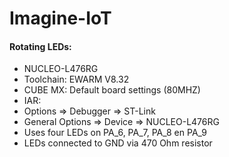 # Imagine-IoT

#### Rotating LEDs:
* NUCLEO-L476RG
* Toolchain: EWARM V8.32
* CUBE MX: Default board settings (80MHZ)
* IAR:
* Options => Debugger => ST-Link
* General Options => Device => NUCLEO-L476RG
* Uses four LEDs on PA_6, PA_7, PA_8 en PA_9
* LEDs connected to GND via 470 Ohm resistor
